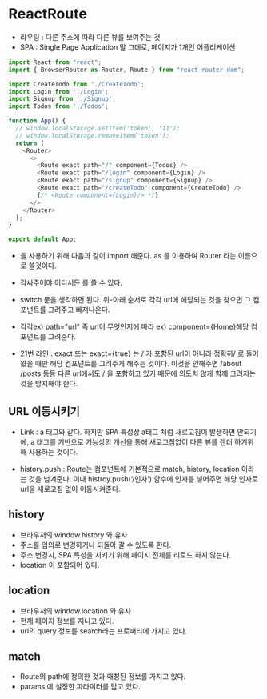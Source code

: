 # ReactRoute
- 라우팅 : 다른 주소에 따라 다른 뷰를 보여주는 것
- SPA : Single Page Application 말 그대로, 페이지가 1개인 어플리케이션

```javascript
import React from "react";
import { BrowserRouter as Router, Route } from "react-router-dom";

import CreateTodo from './CreateTodo';
import Login from './Login';
import Signup from './Signup';
import Todos from './Todos';

function App() {
  // window.localStorage.setItem('token', '11');
  // window.localStorage.removeItem('token');
  return (
    <Router>
      <>
        <Route exact path="/" component={Todos} />
        <Route exact path="/login" component={Login} />
        <Route exact path="/signup" component={Signup} />
        <Route exact path="/createTodo" component={CreateTodo} />
        {/* <Route component={Login}/> */}
      </>
    </Router>
  );
}

export default App;
```

- <React Router>을 사용하기 위해 다음과 같이 import 해준다. as 를 이용하여 Router 라는 이름으로 쓸것이다.
- 감싸주어야 어디서든 <Route> 를 쓸 수 있다.

- switch 문을 생각하면 된다. 위-아래 순서로 각각 url에 해당되는 것을 찾으면 그 컴포넌트를 그려주고 빠져나온다.

- 각각ex) path="url" 즉 url이 무엇인지에 따라 ex) component={Home}해당 컴포넌트를 그려준다.

- 21번 라인 : exact 또는 exact={true} 는 / 가 포함된 url이 아니라 정확히/ 로 들어왔을 때만 해당 컴포넌트를 그려주게 해주는 것이다. 이것을 안해주면 /about /posts 등등 다른 url에서도 / 을 포함하고 있기 때문에 의도치 않게 함께 그려지는 것을 방지해야 한다.

## URL 이동시키기
- Link : a 태그와 같다. 하지만 SPA 특성상 a태그 처럼 새로고침이 발생하면 안되기에, a 태그를 기반으로 기능상의 개선을 통해 새로고침없이 다른 뷰를 렌더 하기위해 사용하는 것이다.

- history.push : Route는 컴포넌트에 기본적으로 match, history, location 이라는 것을 넘겨준다. 이때 histroy.push(‘/인자’) 함수에 인자를 넣어주면 해당 인자로 url을 새로고침 없이 이동시켜준다.

## history
- 브라우저의 window.history 와 유사
- 주소를 임의로 변경하거나 되돌아 갈 수 있도록 한다.
- 주소 변경시, SPA 특성을 지키기 위해 페이지 전체를 리로드 하지 않는다.
- location 이 포함되어 있다.

## location
- 브라우저의 window.location 와 유사
- 현재 페이지 정보를 지니고 있다.
- url의 query 정보를 search라는 프로퍼티에 가지고 있다.

## match
- Route의 path에 정의한 것과 매칭된 정보를 가지고 있다.
- params 에 설정한 파라미터를 담고 있다.
